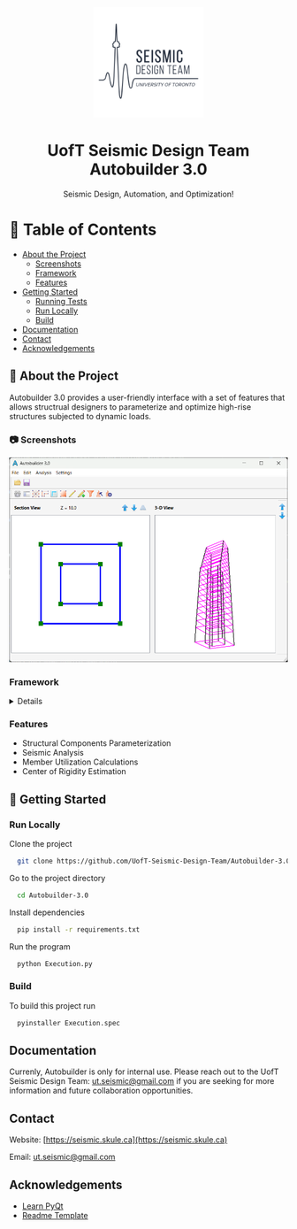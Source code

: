 <div align="center">

  <img src="assets/logo.png" alt="logo" width="200" height="auto" />
  <h1>UofT Seismic Design Team Autobuilder 3.0</h1>
  
  <p>
    Seismic Design, Automation, and Optimization!
  </p>
</div>

<!-- Table of Contents -->
# :notebook_with_decorative_cover: Table of Contents

- [About the Project](#star2-about-the-project)
  * [Screenshots](#camera-screenshots)
  * [Framework](#space_invader-tech-stack)
  * [Features](#dart-features)
- [Getting Started](#toolbox-getting-started)
  * [Running Tests](#test_tube-running-tests)
  * [Run Locally](#running-run-locally)
  * [Build](#triangular_flag_on_post-build)
- [Documentation](#book-Documentation)
- [Contact](#handshake-contact)
- [Acknowledgements](#gem-acknowledgements)

<!-- About the Project -->
## :star2: About the Project

Autobuilder 3.0 provides a user-friendly interface with a set of features that allows structrual designers to parameterize and optimize high-rise structures subjected to dynamic loads.

<!-- User Interface -->
### :camera: Screenshots

<div align="center"> 
  <img src="assets/Autobuilder-MainWindow.png" alt="screenshot" />
</div>

<!-- TechStack -->
### Framework

<details>
  <ul>
    <li><a href="https://www.qt.io/qt-for-python">PyQt5</a></li>
    <li><a href="https://wiki.csiamerica.com/display/kb/OAPI">SAP2000 OAPI</a></li>
  </ul>
</details>

<!-- Features -->
### Features

- Structural Components Parameterization
- Seismic Analysis
- Member Utilization Calculations
- Center of Rigidity Estimation

<!-- Getting Started -->
## 	:toolbox: Getting Started

<!-- Run Locally -->
### Run Locally

Clone the project

```bash
  git clone https://github.com/UofT-Seismic-Design-Team/Autobuilder-3.0.git
```

Go to the project directory

```bash
  cd Autobuilder-3.0
```

Install dependencies

```bash
  pip install -r requirements.txt
```

Run the program

```bash
  python Execution.py
```

<!-- Build -->
### Build

To build this project run

```bash
  pyinstaller Execution.spec
```

<!-- Documentation -->

## Documentation
Currenly, Autobuilder is only for internal use. Please reach out to the UofT Seismic Design Team: ut.seismic@gmail.com if you are seeking for more information and future collaboration opportunities.

<!-- Contact -->
## Contact

Website: [https://seismic.skule.ca](https://seismic.skule.ca)

Email: [ut.seismic@gmail.com](mailto:ut.seismic@gmail.com)

<!-- Acknowledgments -->
## Acknowledgements

 - [Learn PyQt](https://www.learnpyqt.com/)
 - [Readme Template](https://github.com/othneildrew/Best-README-Template)
